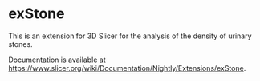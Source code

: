 # exStone

This is an extension for 3D Slicer for the analysis of the density of urinary stones.

Documentation is available at <https://www.slicer.org/wiki/Documentation/Nightly/Extensions/exStone>.
